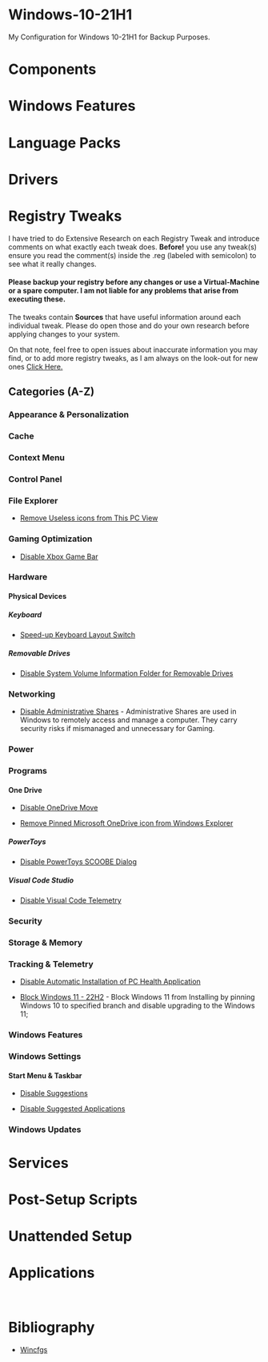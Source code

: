 # Windows-10-21H1

My Configuration for Windows 10-21H1 for Backup Purposes.

# Components

# Windows Features

# Language Packs

# Drivers

# Registry Tweaks

I have tried to do Extensive Research on each Registry Tweak and introduce comments on what exactly each tweak does. **Before!** you use any tweak(s) ensure you read the comment(s) inside the .reg (labeled with semicolon) to see what it really changes. 

#### **Please backup your registry before any changes or use a Virtual-Machine or a spare computer. I am not liable for any problems that arise from executing these.**

The tweaks contain **Sources** that have useful information around each individual tweak. Please do open those and do your own research before applying changes to your system.

On that note, feel free to open issues about inaccurate information you may find, or to add more registry tweaks, as I am always on the look-out for new ones [Click Here.](#Bibliography)

## Categories (A-Z)

### Appearance & Personalization

### Cache

### Context Menu

### Control Panel

### File Explorer

* [Remove Useless icons from This PC View](Pre-Install/NtLite/Registry/File%20Explorer/Remove%20Useless%20icons%20from%20This%20PC%20View.reg) 

### Gaming Optimization

* [Disable Xbox Game Bar](Pre-Install/NtLite/Registry/Gaming/Disable%20Xbox%20Game%20Bar.reg) 

### Hardware

#### Physical Devices

##### Keyboard

* [Speed-up Keyboard Layout Switch](Pre-Install/NtLite/Registry/Physical%20Devices/Keyboard/Speed-up%20Keyboard%20Layout%20Switch.reg) 

##### Removable Drives

* [Disable System Volume Information Folder for Removable Drives](Pre-Install/NtLite/Registry/Physical%20Devices/Removable%20Devices/Disable%20System%20Volume%20Information%20Folder%20for%20Removable%20Drives.reg) 


### Networking

* [Disable Administrative Shares](Pre-Install/NtLite/Registry/Networking/Disable%20Auto%20Admin%20Shares.reg) - Administrative Shares are used in Windows to remotely access and manage a computer. They carry security risks if mismanaged and unnecessary for Gaming. 

### Power

### Programs

#### One Drive 

* [Disable OneDrive Move](Pre-Install/NtLite/Registry/One%20Drive/Disable%20OneDrive%20Move.reg) 

* [Remove Pinned Microsoft OneDrive icon from Windows Explorer](Pre-Install/NtLite/Registry/One%20Drive/Remove%20Pinned%20Microsoft%20OneDrive%20icon%20from%20Windows%20Explorer.reg) 

##### PowerToys

* [Disable PowerToys SCOOBE Dialog](Pre-Install/NtLite/Registry/External%20Programs/Disable%20PowerToys%20SCOOBE%20Dialog.reg)

##### Visual Code Studio

* [Disable Visual Code Telemetry](Pre-Install/NtLite/Registry/External%20Programs/Disable%20Visual%20Code%20Telemetry.reg)

### Security

### Storage & Memory

### Tracking & Telemetry

* [Disable Automatic Installation of PC Health Application](Pre-Install/NtLite/Registry/Tracking%20&%20Telemetry/Disable%20Automatic%20Installation%20of%20the%20PC%20Health%20Check%20Application.reg) 

* [Block Windows 11 - 22H2](Pre-Install/NtLite/Registry/Windows%20Updates/Block%20Windows%2011%20-%2022H2.reg) - Block Windows 11 from Installing by pinning Windows 10 to specified branch and disable upgrading to the Windows 11;

### Windows Features

### Windows Settings

#### Start Menu & Taskbar

* [Disable Suggestions](Pre-Install/NtLite/Registry/Start%20Menu%20&%20Taskbar/Disable%20Suggestions%20in%20Start%20menu.reg) 
  
* [Disable Suggested Applications](Pre-Install/NtLite/Registry/Start%20Menu%20&%20Taskbar/Disable%20Suggested%20Applications%20in%20Start%20menu%20.reg.reg) 

### Windows Updates












# Services

# Post-Setup Scripts

# Unattended Setup

# Applications

<br>

# Bibliography

- [Wincfgs](https://github.com/xvitaly/wincfgs/tree/master)




